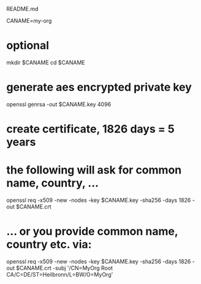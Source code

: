 README.md


CANAME=my-org

# optional
mkdir $CANAME
cd $CANAME

# generate aes encrypted private key
openssl genrsa -out $CANAME.key 4096

# create certificate, 1826 days = 5 years
# the following will ask for common name, country, ...
openssl req -x509 -new -nodes -key $CANAME.key -sha256 -days 1826 -out $CANAME.crt

# ... or you provide common name, country etc. via:
openssl req -x509 -new -nodes -key $CANAME.key -sha256 -days 1826 -out $CANAME.crt -subj '/CN=MyOrg Root CA/C=DE/ST=Heilbronn/L=BW/O=MyOrg'



